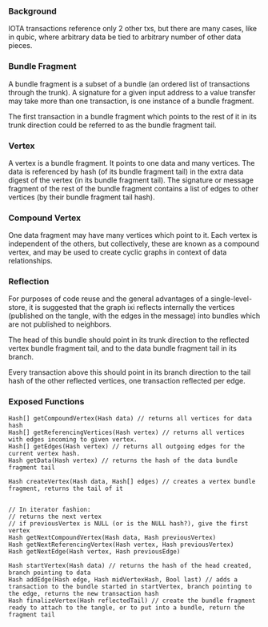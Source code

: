 ### Background

IOTA transactions reference only 2 other txs, but there are many cases, like in qubic, where arbitrary data be tied to arbitrary number of other data pieces.

### Bundle Fragment

A bundle fragment is a subset of a bundle (an ordered list of transactions through the trunk). A signature for a given input address to a value transfer may take more than one transaction, is one instance of a bundle fragment.

The first transaction in a bundle fragment which points to the rest of it in its trunk direction could be referred to as the bundle fragment tail.

### Vertex

A vertex is a bundle fragment. It points to one data and many vertices. The data is referenced by hash (of its bundle fragment tail) in the extra data digest of the vertex (in its bundle fragment tail). The signature or message fragment of the rest of the bundle fragment contains a list of edges to other vertices (by their bundle fragment tail hash).

### Compound Vertex

One data fragment may have many vertices which point to it. Each vertex is independent of the others, but collectively, these are known as a compound vertex, and may be used to create cyclic graphs in context of data relationships.

### Reflection

For purposes of code reuse and the general advantages of a single-level-store, it is suggested that the graph ixi reflects internally the vertices (published on the tangle, with the edges in the message) into bundles which are not published to neighbors.

The head of this bundle should point in its trunk direction to the reflected vertex bundle fragment tail, and to the data bundle fragment tail in its branch.

Every transaction above this should point in its branch direction to the tail hash of the other reflected vertices, one transaction reflected per edge.

### Exposed Functions

```
Hash[] getCompoundVertex(Hash data) // returns all vertices for data hash
Hash[] getReferencingVertices(Hash vertex) // returns all vertices with edges incoming to given vertex.
Hash[] getEdges(Hash vertex) // returns all outgoing edges for the current vertex hash.
Hash getData(Hash vertex) // returns the hash of the data bundle fragment tail

Hash createVertex(Hash data, Hash[] edges) // creates a vertex bundle fragment, returns the tail of it


// In iterator fashion:
// returns the next vertex
// if previousVertex is NULL (or is the NULL hash?), give the first vertex
Hash getNextCompoundVertex(Hash data, Hash previousVertex) 
Hash getNextReferencingVertex(Hash vertex, Hash previousVertex)
Hash getNextEdge(Hash vertex, Hash previousEdge)

Hash startVertex(Hash data) // returns the hash of the head created, branch pointing to data
Hash addEdge(Hash edge, Hash midVertexHash, Bool last) // adds a transaction to the bundle started in startVertex, branch pointing to the edge, returns the new transaction hash
Hash finalizeVertex(Hash reflectedTail) // create the bundle fragment ready to attach to the tangle, or to put into a bundle, return the fragment tail 
```
